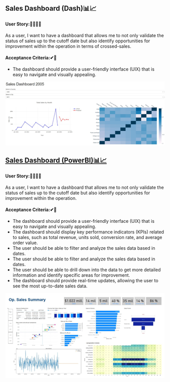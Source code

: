 <div>
  <h2 align = "left" id = "heading" font-weight =  bold>Sales Dashboard (Dash)📊📈</h2>
  <h4 align="Left" id="heading">User Story:🙋‍♀️🙋‍♂️</h4>
</div>
<div> <h8 align="Left" id="heading">As a user, I want to have a dashboard that allows me to not only validate the status of sales up to the cutoff date but also identify opportunities for improvement within the operation in terms of crossed-sales.
</h8> </div>

<div> 
  <h4 align="Left" id="heading" >Acceptance Criteria:✔🔨</h4></p>
</div>

<div><ul class="center-bullets">
  <li>The dashboard should provide a user-friendly interface (UIX) that is easy to navigate and visually appealing.</li>
 
</ul></div>

<div class="image-container">
  <img src="https://github.com/JuanSJimenezO/Dashboards/blob/main/Dash_Sales_Dashboard.JPG" alt="Image description">
</div>



<div>
  <a href="https://app.powerbi.com/links/t--FXhRg6X?ctid=cfce3962-b2e0-4153-8d98-8c0702fc70dc&pbi_source=linkShare">
<h2 align = "left" id = "heading" font-weight =  bold>Sales Dashboard (PowerBI)📊📈</h2></a>
  <h4 align="Left" id="heading">User Story:🙋‍♀️🙋‍♂️</h4>
</div>
<div> <h8 align="Left" id="heading">As a user, I want to have a dashboard that allows me to not only validate the status of sales up to the cutoff date but also identify opportunities for improvement within the operation.
</h8> </div>



<div> 
  <h4 align="Left" id="heading" >Acceptance Criteria:✔🔨</h4></p>
</div>

<div><ul class="center-bullets">
  <li>The dashboard should provide a user-friendly interface (UIX) that is easy to navigate and visually appealing.</li>
  <li>The dashboard should display key performance indicators (KPIs) related to sales, such as total revenue, units sold, conversion rate, and average order value.</li>
  <li>The user should be able to filter and analyze the sales data based in dates.</li>
  <li>The user should be able to filter and analyze the sales data based in dates.</li>
  <li>The user should be able to drill down into the data to get more detailed information and identify specific areas for improvement.</li>
  <li>The dashboard should provide real-time updates, allowing the user to see the most up-to-date sales data.</li>
</ul></div>

<div class="image-container">
  <img src="https://github.com/JuanSJimenezO/Dashboards/blob/main/Sales_Report.JPG" alt="Image description">
</div>
